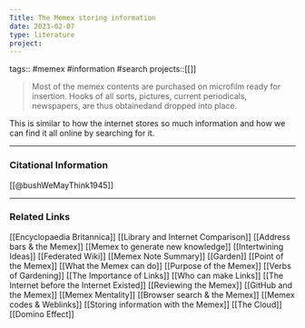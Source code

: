 ```yaml
---
Title: The Memex storing information
date: 2023-02-07
type: literature
project:
---
```

tags:: #memex #information #search
projects::[[]]

> Most of the memex contents are purchased on microfilm ready for insertion. Hooks of all sorts, pictures, current periodicals, newspapers, are thus obtainedand dropped into place.

This is similar to how the internet stores so much information and how we can find it all online by searching for it.

---
### Citational Information

[[@bushWeMayThink1945]]

---

### Related Links

[[Encyclopaedia Britannica]]
[[Library and Internet Comparison]]
[[Address bars & the Memex]]
[[Memex to generate new knowledge]]
[[Intertwining Ideas]]
[[Federated Wiki]]
[[Memex Note Summary]]
[[Garden]]
[[Point of the Memex]]
[[What the Memex can do]]
[[Purpose of the Memex]]
[[Verbs of Gardening]]
[[The Importance of Links]]
[[Who can make Links]]
[[The Internet before the Internet Existed]]
[[Reviewing the Memex]]
[[GitHub and the Memex]]
[[Memex Mentality]]
[[Browser search & the Memex]]
[[Memex codes & Weblinks]]
[[Storing information with the Memex]]
[[The Cloud]]
[[Domino Effect]]